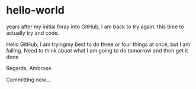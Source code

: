 # hello-world
years after my initial foray into GitHub, I am back to try again. this time to actually try and code.

Hello GitHub, I am tryingmy best to do three or four things at once, but I am failing.
Need to think abuot what I am going to do tomorrow and then get it done

Regards,
Ambrose

Committing now...
